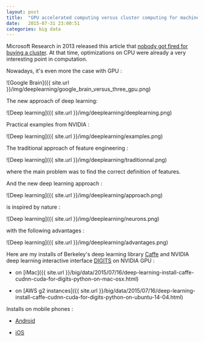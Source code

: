 ```yaml
---
layout: post
title:  "GPU accelerated computing versus cluster computing for machine / deep learning"
date:   2015-07-31 23:00:51
categories: big data
---
```


Microsoft Research in 2013 released this article that [nobody got fired for buying a cluster](http://research.microsoft.com/pubs/179615/msrtr-2013-2.pdf). At that time, optimizations on CPU were already a very interesting point in computation.

Nowadays, it's even more the case with GPU :

![Google Brain]({{ site.url }}/img/deeplearning/google_brain_versus_three_gpu.png)

The new approach of deep learning:

![Deep learning]({{ site.url }}/img/deeplearning/deeplearning.png)

Practical examples from NVIDIA :

![Deep learning]({{ site.url }}/img/deeplearning/examples.png)

The traditional approach of feature engineering :

![Deep learning]({{ site.url }}/img/deeplearning/traditionnal.png)

where the main problem was to find the correct definition of features.

And the new deep learning approach :

![Deep learning]({{ site.url }}/img/deeplearning/approach.png)

is inspired by nature :

![Deep learning]({{ site.url }}/img/deeplearning/neurons.png)

with the following advantages :

![Deep learning]({{ site.url }}/img/deeplearning/advantages.png)


Here are my installs of Berkeley's deep learning library [Caffe](http://caffe.berkeleyvision.org/) and NVIDIA deep learning interactive interface [DIGITS](https://developer.nvidia.com/digits) on NVIDIA GPU :

- on [iMac]({{ site.url }}/big/data/2015/07/16/deep-learning-install-caffe-cudnn-cuda-for-digits-python-on-mac-osx.html)

- on [AWS g2 instances]({{ site.url }}/big/data/2015/07/16/deep-learning-install-caffe-cudnn-cuda-for-digits-python-on-ubuntu-14-04.html)

Installs on mobile phones :

- [Android](https://github.com/sh1r0/caffe-android-lib)

- [iOS](https://github.com/noradaiko/caffe-ios-sample)

